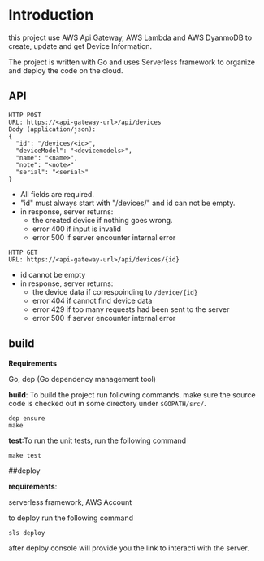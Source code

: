 # Introduction

this project use AWS Api Gateway, AWS Lambda and AWS DyanmoDB to create, update and get Device Information.

The project is written with Go and uses Serverless framework to organize and deploy the code on the cloud.

## API

```
HTTP POST
URL: https://<api-gateway-url>/api/devices
Body (application/json):
{
  "id": "/devices/<id>",
  "deviceModel": "<devicemodels>",
  "name": "<name>",
  "note": "<note>"
  "serial": "<serial>"
}
```

* All fields are required.
* "id" must always start with "/devices/" and id can not be empty.
* in response, server returns:
    * the created device if nothing goes wrong.
    * error 400 if input is invalid
    * error 500 if server encounter internal error

```
HTTP GET
URL: https://<api-gateway-url>/api/devices/{id}
```

* id cannot be empty
* in response, server returns:
    * the device data if correspoinding to `/device/{id}`
    * error 404 if cannot find device data
    * error 429 if too many requests had been sent to the server
    * error 500 if server encounter internal error
    
    

## build

**Requirements** 

Go, dep (Go dependency management tool)

**build**: To build the project run following commands. make sure the source code is checked out in some directory under `$GOPATH/src/`.

```shell script
dep ensure
make 
```

**test**:To run the unit tests, run the following command

```shell script
make test
```


##deploy

**requirements**:

serverless framework, AWS Account

to deploy run the following command
```shell script
sls deploy
```
after deploy console will provide you the link to interacti with the server.